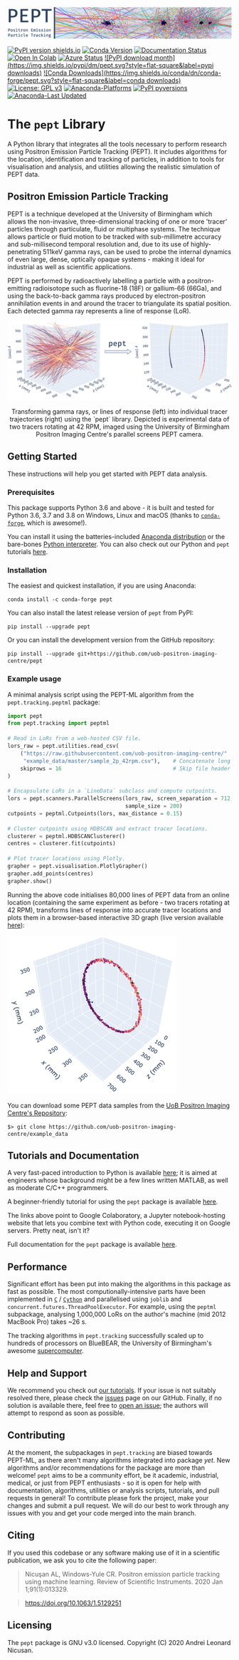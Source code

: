 [![PEPT Logo](https://github.com/uob-positron-imaging-centre/misc-hosting/blob/master/logo.png?raw=true)](https://github.com/uob-positron-imaging-centre/pept)

[![PyPI version shields.io](https://img.shields.io/pypi/v/pept.svg?style=flat-square)](https://pypi.python.org/pypi/pept/)
[![Conda Version](https://img.shields.io/conda/vn/conda-forge/pept.svg?style=flat-square)](https://anaconda.org/conda-forge/pept)
[![Documentation Status](https://readthedocs.org/projects/pept/badge/?version=latest&style=flat-square)](https://pept.readthedocs.io/en/latest/?badge=latest)
[![Open In Colab](https://colab.research.google.com/assets/colab-badge.svg)](https://colab.research.google.com/drive/1G8XHP9zWMMDVu23PXzANLCOKNP_RjBEO)
[![Azure Status](https://dev.azure.com/conda-forge/feedstock-builds/_apis/build/status/pept-feedstock?branchName=master)](https://dev.azure.com/conda-forge/feedstock-builds/_build/latest?definitionId=10178&branchName=master)
[![PyPI download month](https://img.shields.io/pypi/dm/pept.svg?style=flat-square&label=pypi downloads)](https://pypi.python.org/pypi/pept/)
[![Conda Downloads](https://img.shields.io/conda/dn/conda-forge/pept.svg?style=flat-square&label=conda downloads)](https://anaconda.org/conda-forge/pept)
[![License: GPL v3](https://img.shields.io/github/license/uob-positron-imaging-centre/pept?style=flat-square)](https://github.com/uob-positron-imaging-centre/pept)
[![Anaconda-Platforms](https://anaconda.org/conda-forge/pept/badges/platforms.svg?style=flat-square)](https://anaconda.org/conda-forge/pept)
[![PyPI pyversions](https://img.shields.io/pypi/pyversions/pept.svg?style=flat-square)](https://pypi.python.org/pypi/pept/)
[![Anaconda-Last Updated](https://anaconda.org/conda-forge/pept/badges/latest_release_date.svg)](https://anaconda.org/conda-forge/pept)


# The `pept` Library

A Python library that integrates all the tools necessary to perform research using Positron Emission Particle Tracking (PEPT). It includes algorithms for the location, identification and tracking of particles, in addition to tools for visualisation and analysis, and utilities allowing the realistic simulation of PEPT data.


## Positron Emission Particle Tracking
PEPT is a technique developed at the University of Birmingham which allows the non-invasive, three-dimensional tracking of one or more 'tracer' particles through particulate, fluid or multiphase systems. The technique allows particle or fluid motion to be tracked with sub-millimetre accuracy and sub-millisecond temporal resolution and, due to its use of highly-penetrating 511keV gamma rays, can be used to probe the internal dynamics of even large, dense, optically opaque systems - making it ideal for industrial as well as scientific applications.

PEPT is performed by radioactively labelling a particle with a positron-emitting radioisotope such as fluorine-18 (18F) or gallium-66 (66Ga), and using the back-to-back gamma rays produced by electron-positron annihilation events in and around the tracer to triangulate its spatial position. Each detected gamma ray represents a line of response (LoR).

![Transforming LoRs into trajectories using `pept`](https://github.com/uob-positron-imaging-centre/misc-hosting/blob/master/pept_transformation.png?raw=true)
<div style = "text-align: center"> Transforming gamma rays, or lines of response (left) into individual tracer trajectories (right) using the `pept` library. Depicted is experimental data of two tracers rotating at 42 RPM, imaged using the University of Birmingham Positron Imaging Centre's parallel screens PEPT camera. </div> 


## Getting Started

These instructions will help you get started with PEPT data analysis.


### Prerequisites

This package supports Python 3.6 and above - it is built and tested for Python 3.6, 3.7 and 3.8 on Windows, Linux and macOS (thanks to [`conda-forge`](https://conda-forge.org/), which is awesome!).

You can install it using the batteries-included [Anaconda distribution](https://www.anaconda.com/products/individual) or the bare-bones [Python interpreter](https://www.python.org/downloads/). You can also check out our Python and `pept` tutorials [here](https://github.com/uob-positron-imaging-centre/tutorials).


### Installation

The easiest and quickest installation, if you are using Anaconda:

```
conda install -c conda-forge pept
```

You can also install the latest release version of `pept` from PyPI:

```
pip install --upgrade pept
```

Or you can install the development version from the GitHub repository:

```
pip install --upgrade git+https://github.com/uob-positron-imaging-centre/pept
```


### Example usage

A minimal analysis script using the PEPT-ML algorithm from the `pept.tracking.peptml` package:

```python
import pept
from pept.tracking import peptml

# Read in LoRs from a web-hosted CSV file.
lors_raw = pept.utilities.read_csv(
    ("https://raw.githubusercontent.com/uob-positron-imaging-centre/"
     "example_data/master/sample_2p_42rpm.csv"),    # Concatenate long string
    skiprows = 16                                   # Skip file header
)

# Encapsulate LoRs in a `LineData` subclass and compute cutpoints.
lors = pept.scanners.ParallelScreens(lors_raw, screen_separation = 712,
                                     sample_size = 200)
cutpoints = peptml.Cutpoints(lors, max_distance = 0.15)

# Cluster cutpoints using HDBSCAN and extract tracer locations.
clusterer = peptml.HDBSCANClusterer()
centres = clusterer.fit(cutpoints)

# Plot tracer locations using Plotly.
grapher = pept.visualisation.PlotlyGrapher()
grapher.add_points(centres)
grapher.show()
```

Running the above code initialises 80,000 lines of PEPT data from an online location (containing the same experiment as before - two tracers rotating at 42 RPM), transforms lines of response into accurate tracer locations and plots them in a browser-based interactive  3D graph (live version available [here](https://uob-positron-imaging-centre.github.io/live/sample_42rpm)):

![LoRs analysed using the PEPT-ML minimal script](https://github.com/uob-positron-imaging-centre/misc-hosting/blob/master/pept_centres.png?raw=true)

You can download some PEPT data samples from the [UoB Positron Imaging Centre's Repository](https://github.com/uob-positron-imaging-centre/example_data):

```
$> git clone https://github.com/uob-positron-imaging-centre/example_data
```


## Tutorials and Documentation

A very fast-paced introduction to Python is available [here](https://colab.research.google.com/drive/1Uq8Ppiv8jR-XSVsKZMcCUNuXW-l6n_RI?usp=sharing); it is aimed at engineers whose background might be a few lines written MATLAB, as well as moderate C/C++ programmers.

A beginner-friendly tutorial for using the `pept` package is available [here](https://colab.research.google.com/drive/1G8XHP9zWMMDVu23PXzANLCOKNP_RjBEO).

The links above point to Google Colaboratory, a Jupyter notebook-hosting website that lets you combine text with Python code, executing it on Google servers. Pretty neat, isn't it?

Full documentation for the `pept` package is available [here](https://uob-positron-imaging-centre.github.io).


## Performance

Significant effort has been put into making the algorithms in this package as fast as possible. The most computionally-intensive parts have been implemented in [`C`](https://github.com/uob-positron-imaging-centre/pept/search?l=c) / [`Cython`](https://github.com/uob-positron-imaging-centre/pept/search?l=Cython) and parallelised using `joblib` and `concurrent.futures.ThreadPoolExecutor`. For example, using the `peptml` subpackage, analysing 1,000,000 LoRs on the author's machine (mid 2012 MacBook Pro) takes ~26 s.

The tracking algorithms in `pept.tracking` successfully scaled up to hundreds of processors on BlueBEAR, the University of Birmingham's awesome [supercomputer](https://bear-apps.bham.ac.uk/applications/pept/0.2.2-foss-2019b-Python-3.7.4/).


## Help and Support

We recommend you check out [our tutorials](https://colab.research.google.com/drive/1G8XHP9zWMMDVu23PXzANLCOKNP_RjBEO). If your issue is not suitably resolved there, please check the [issues](https://github.com/uob-positron-imaging-centre/pept/issues) page on our GitHub. Finally, if no solution is available there, feel free to [open an issue](https://github.com/uob-positron-imaging-centre/pept/issues/new); the authors will attempt to respond as soon as possible.


## Contributing

At the moment, the subpackages in `pept.tracking` are biased towards PEPT-ML,
as there aren't many algorithms integrated into package *yet*. New algorithms
and/or recommendations for the package are more than welcome! `pept` aims to be
a community effort, be it academic, industrial, medical, or just from PEPT
enthusiasts - so it is open for help with documentation, algorithms, utilities
or analysis scripts, tutorials, and pull requests in general! To contribute please fork the project, make your changes and submit a pull request. We will do our best to work through any issues with you and get your code merged into the main branch.


## Citing

If you used this codebase or any software making use of it in a scientific
publication, we ask you to cite the following paper:

> Nicuşan AL, Windows-Yule CR. Positron emission particle tracking using machine learning. Review of Scientific Instruments. 2020 Jan 1;91(1):013329.

> https://doi.org/10.1063/1.5129251


## Licensing

The `pept` package is GNU v3.0 licensed.
Copyright (C) 2020 Andrei Leonard Nicusan.





